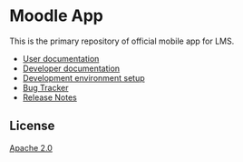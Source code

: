 Moodle App
=================

This is the primary repository of official mobile app for LMS.

* [User documentation](https://elearning.bankofabyssinia.com/Moodle_app)
* [Developer documentation](http://elearning.bankofabyssinia.com/Moodle_App)
* [Development environment setup](elearning.bankofabyssinia.com/Setting_up_your_development_environment_for_the_Moodle_App)
* [Bug Tracker](/elearning.bankofabyssinia.combrowse/MOBILE)
* [Release Notes](https://elearning.bankofabyssinia.com/Moodle_App_Release_Notes)

License
-------

[Apache 2.0](http://www.apache.org/licenses/LICENSE-2.0)
